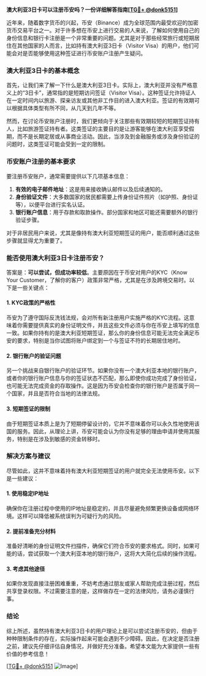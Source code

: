 **澳大利亚3日卡可以注册币安吗？一份详细解答指南[[TG💪+ @donk5151](https://t.me/s/donk5151)]**

近年来，随着数字货币的兴起，币安（Binance）成为全球范围内最受欢迎的加密货币交易平台之一。对于许多想在币安上进行交易的人来说，了解如何使用自己的身份信息和银行卡注册是一个非常重要的问题。尤其是对于那些经常旅行或短期居住在其他国家的人而言，比如持有澳大利亚3日卡（Visitor Visa）的用户，他们可能会对是否能够使用这种签证进行币安账户注册产生疑问。

### 澳大利亚3日卡的基本概念

首先，让我们来了解一下什么是澳大利亚3日卡。实际上，澳大利亚并没有严格意义上的“3日卡”，通常指的是短期访问签证（Visitor Visa）。这种签证允许持证人在一定时间内以旅游、探亲访友或其他非工作目的进入澳大利亚。签证的有效期可以根据具体类型有所不同，从几天到几年不等。

然而，在讨论币安账户注册时，我们更倾向于关注那些有效期较短的短期签证持有人，比如旅游签证持有者。这类签证的主要目的是让游客能够在澳大利亚享受假期，而不是长期定居或从事商业活动。因此，当涉及到金融服务或涉及身份验证的问题时，这类签证可能会受到一定的限制。

### 币安账户注册的基本要求

要注册币安账户，通常需要提供以下几项基本信息：

1. **有效的电子邮件地址**：这是用来接收确认邮件以及后续通知的。
2. **身份验证文件**：大多数国家的居民都需要上传身份证件照片（如护照、身份证等），以便平台进行实名认证。
3. **银行账户信息**：用于存款和取款操作。部分国家和地区可能还需要额外的银行验证步骤。

对于非居民用户来说，尤其是像持有澳大利亚短期签证的用户，能否顺利通过这些步骤就显得尤为重要了。

### 能否使用澳大利亚3日卡注册币安？

答案是：**可以尝试，但成功率较低**。主要原因在于币安对用户的KYC（Know Your Customer，了解你的客户）政策非常严格，尤其是在涉及跨境交易时。以下是一些关键点：

#### 1. KYC政策的严格性
币安为了遵守国际反洗钱法规，会对所有新注册用户实施严格的KYC流程。这意味着你需要提供真实的身份证明文件，并且这些文件必须与你在币安上填写的信息一致。如果你持有的是澳大利亚短期签证，那么你的身份信息可能无法完全满足币安的要求，特别是当你试图将账户绑定到一个与签证不符的长期居住地时。

#### 2. 银行账户的验证问题
另一个挑战来自银行账户的验证环节。如果你没有一个澳大利亚本地的银行账户，或者你的银行账户信息与你的签证状态不匹配，那么即使你成功完成了身份验证，也可能无法完成资金的存取操作。这是因为币安会检查你的银行账户是否属于同一个国家，并且是否符合当地的法律法规。

#### 3. 短期签证的限制
由于短期签证本质上是为了短期停留设计的，它并不意味着你可以永久性地使用该国的服务。因此，从理论上讲，币安可能会认为你没有足够的理由申请并使用其服务，特别是在涉及到敏感的资金转移时。

### 解决方案与建议

尽管如此，这并不意味着持有澳大利亚短期签证的用户就完全无法使用币安。以下是一些建议：

#### 1. 使用稳定IP地址
确保你在注册过程中使用的IP地址是稳定的，并且尽量避免频繁更换设备或网络环境。这样可以降低被系统误判为可疑行为的风险。

#### 2. 提前准备充分材料
准备好清晰的身份证明文件扫描件，确保它们符合币安的要求格式。同时，如果可能的话，尝试获取一个澳大利亚本地的银行账户，这将大大简化后续的操作流程。

#### 3. 考虑其他途径
如果你发现直接注册困难重重，不妨考虑通过朋友或家人帮助完成注册过程，然后共享登录权限。不过需要注意的是，这样做存在一定的法律风险，请务必谨慎行事。

### 结论

综上所述，虽然持有澳大利亚3日卡的用户理论上是可以尝试注册币安的，但由于种种限制条件的存在，实际操作起来可能会遇到不少障碍。因此，在决定是否注册之前，建议先仔细评估自身情况，并做好充分准备。希望本文能为大家提供一些有价值的参考信息！

[[TG💪+ @donk5151](https://t.me/s/donk5151) ![Image](https://i.postimg.cc/rwNCRYN7/Snipaste-2025-04-30-17-27-05.png)]